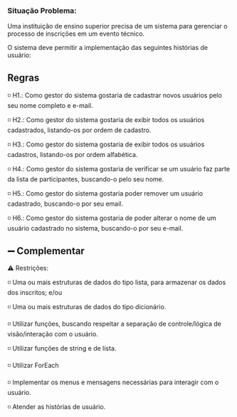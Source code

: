 

### Situação Problema:

Uma instituição de ensino superior precisa de um sistema para gerenciar o processo de inscrições em um evento técnico.

O sistema deve permitir a implementação das seguintes histórias de usuário:

## Regras

:white_medium_small_square: H1.: Como gestor do sistema gostaria de cadastrar novos usuários pelo seu nome completo e e-mail.

:white_medium_small_square: H2.: Como gestor do sistema gostaria de exibir todos os usuários cadastrados, listando-os por ordem de cadastro.

:white_medium_small_square: H3.: Como gestor do sistema gostaria de exibir todos os usuários cadastros, listando-os por ordem alfabética.

:white_medium_small_square: H4.: Como gestor do sistema gostaria de verificar se um usuário faz parte da lista de participantes, buscando-o pelo seu nome.

:white_medium_small_square: H5.: Como gestor do sistema gostaria poder remover um usuário cadastrado, buscando-o por seu email.

:white_medium_small_square: H6.: Como gestor do sistema gostaria de poder alterar o nome de um usuário cadastrado no sistema, buscando-o por seu e-mail.


## :heavy_minus_sign:  Complementar

:warning: Restrições:

:white_medium_small_square: Uma ou mais estruturas de dados do tipo lista, para armazenar os dados dos inscritos; e/ou

:white_medium_small_square: Uma ou mais estruturas de dados do tipo dicionário.

:white_medium_small_square: Utilizar funções, buscando respeitar a separação de controle/lógica de visão/interação com o usuário.

:white_medium_small_square: Utilizar funções de string e de lista.

:white_medium_small_square: Utilizar ForEach

:white_medium_small_square: Implementar os menus e mensagens necessárias para interagir com o usuário.

:white_medium_small_square: Atender as histórias de usuário.
